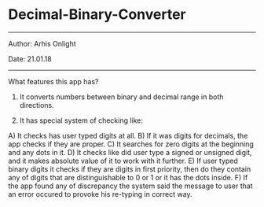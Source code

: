 # Decimal-Binary-Converter

*************************
Author: Arhis Onlight

Date: 21.01.18
*************************

What features this app has?


1) It converts numbers between binary and decimal range in both directions.

2) It has special system of checking like:

A) It checks has user typed digits at all. 
B) If it was digits for decimals, the app checks if they are proper. 
C) It searches for zero digits at the beginning and any dots in it. 
D) It checks like did user type a signed or unsigned digit, and it makes absolute value of it to work with it further.
E) If user typed binary digits it checks if  they are digits in first priority, then do they contain any of digits that are distinguishable to 0 or 1 or it has the dots inside.
F) If the app found any of discrepancy the system said the message to user that an error occured to provoke his re-typing in correct way.
